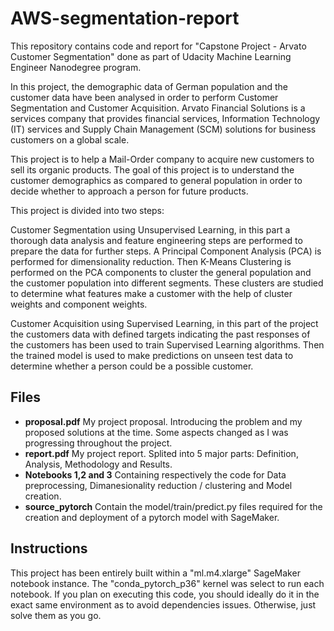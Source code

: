 # AWS-segmentation-report

This repository contains code and report for "Capstone Project - Arvato Customer Segmentation" done as part of Udacity Machine Learning Engineer Nanodegree program.

In this project, the demographic data of German population and the customer data have been analysed in order to perform Customer Segmentation and Customer Acquisition. Arvato Financial Solutions is a services company that provides financial services, Information Technology (IT) services and Supply Chain Management (SCM) solutions for business customers on a global scale.

This project is to help a Mail-Order company to acquire new customers to sell its organic products. The goal of this project is to understand the customer demographics as compared to general population in order to decide whether to approach a person for future products.

This project is divided into two steps:

Customer Segmentation using Unsupervised Learning, in this part a thorough data analysis and feature engineering steps are performed to prepare the data for further steps. A Principal Component Analysis (PCA) is performed for dimensionality reduction. Then K-Means Clustering is performed on the PCA components to cluster the general population and the customer population into different segments. These clusters are studied to determine what features make a customer with the help of cluster weights and component weights.

Customer Acquisition using Supervised Learning, in this part of the project the customers data with defined targets indicating the past responses of the customers has been used to train Supervised Learning algorithms. Then the trained model is used to make predictions on unseen test data to determine whether a person could be a possible customer.

## Files 
- **proposal.pdf** My project proposal. Introducing the problem and my proposed solutions at the time. Some aspects changed as I was progressing throughout the project.
- **report.pdf** My project report. Splited into 5 major parts: Definition, Analysis, Methodology and Results.
- **Notebooks 1,2 and 3** Containing respectively the code for Data preprocessing, Dimanesionality reduction / clustering and Model creation.
- **source_pytorch** Contain the model/train/predict.py files required for the creation and deployment of a pytorch model with SageMaker.

## Instructions
This project has been entirely built within a "ml.m4.xlarge" SageMaker notebook instance. The "conda_pytorch_p36" kernel was select to run each notebook. 
If you plan on executing this code, you should ideally do it in the exact same environment as to avoid dependencies issues. Otherwise, just solve them as you go.
